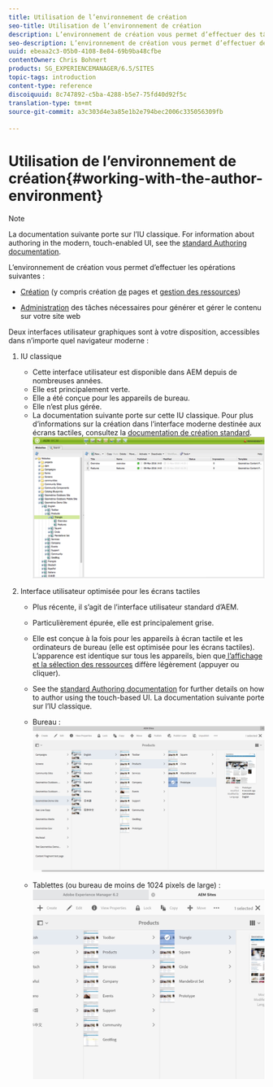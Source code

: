 ```yaml
---
title: Utilisation de l’environnement de création
seo-title: Utilisation de l’environnement de création
description: L’environnement de création vous permet d’effectuer des tâches liées à la création (y compris la création de pages et la gestion de ressources) et d’administrer les tâches nécessaires pour générer et gérer le contenu sur votre site web.
seo-description: L’environnement de création vous permet d’effectuer des tâches liées à la création (y compris la création de pages et la gestion de ressources) et d’administrer les tâches nécessaires pour générer et gérer le contenu sur votre site web.
uuid: ebeaa2c3-05b0-4108-8e84-69b9ba48cfbe
contentOwner: Chris Bohnert
products: SG_EXPERIENCEMANAGER/6.5/SITES
topic-tags: introduction
content-type: reference
discoiquuid: 8c747892-c5ba-4288-b5e7-75fd40d92f5c
translation-type: tm+mt
source-git-commit: a3c303d4e3a85e1b2e794bec2006c335056309fb

---
```



# Utilisation de l’environnement de création{#working-with-the-author-environment}

>[!NOTE]
>
>La documentation suivante porte sur l’IU classique. For information about authoring in the modern, touch-enabled UI, see the [standard Authoring documentation](/help/assets/assets.md).

L’environnement de création vous permet d’effectuer les opérations suivantes :

* [Création](/help/sites-authoring/author.md) (y compris création [de](/help/sites-authoring/qg-page-authoring.md) pages et [gestion des ressources](/help/assets/assets.md))

* [Administration](/help/sites-administering/administer-best-practices.md) des tâches nécessaires pour générer et gérer le contenu sur votre site web

Deux interfaces utilisateur graphiques sont à votre disposition, accessibles dans n’importe quel navigateur moderne :

1. IU classique

   * Cette interface utilisateur est disponible dans AEM depuis de nombreuses années.
   * Elle est principalement verte.
   * Elle a été conçue pour les appareils de bureau.
   * Elle n’est plus gérée.
   * La documentation suivante porte sur cette IU classique. Pour plus d’informations sur la création dans l’interface moderne destinée aux écrans tactiles, consultez la [documentation de création standard](/help/sites-authoring/author.md).
   ![chlimage_1-149](assets/chlimage_1-149.png)

1. Interface utilisateur optimisée pour les écrans tactiles

   * Plus récente, il s’agit de l’interface utilisateur standard d’AEM.
   * Particulièrement épurée, elle est principalement grise.
   * Elle est conçue à la fois pour les appareils à écran tactile et les ordinateurs de bureau (elle est optimisée pour les écrans tactiles). L’apparence est identique sur tous les appareils, bien que[ l’affichage et la sélection des ressources](/help/sites-authoring/basic-handling.md) diffère légèrement (appuyer ou cliquer).  
   * See the [standard Authoring documentation](/help/sites-authoring/author.md) for further details on how to author using the touch-based UI. La documentation suivante porte sur l’IU classique.

   * Bureau :
   ![chlimage_1-150](assets/chlimage_1-150.png)

   * Tablettes (ou bureau de moins de 1024 pixels de large) :
   ![chlimage_1-7](assets/chlimage_1-7.jpeg)

